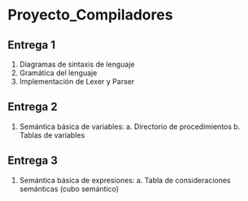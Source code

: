 # Proyecto_Compiladores
## Entrega 1
1. Diagramas de sintaxis de lenguaje
2. Gramática del lenguaje
3. Implementación de Lexer y Parser

## Entrega 2
1. Semántica básica de variables:
    a. Directorio de procedimientos
    b. Tablas de variables

## Entrega 3
1. Semántica básica de expresiones:
    a. Tabla de consideraciones semánticas (cubo semántico)